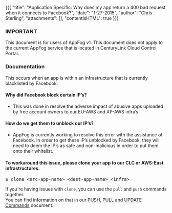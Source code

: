 {{{
  "title": "Application Specific: Why does my app return a 400 bad request when it connects to Facebook?",
  "date": "1-27-2015",
  "author": "Chris Sterling",
  "attachments": [],
  "contentIsHTML": true
}}}

### IMPORTANT

This document is for users of AppFog v1. This document does not apply to the current AppFog service that is located in CenturyLink Cloud Control Portal.

### Documentation

<p>This occurs when an app is within an infrastructure that is currently blacklisted by Facebook.</p>
<h4>Why did Facebook block certain IP’s?</h4>
<ul>
<li>This was done in resolve the adverse impact of abusive apps uploaded by free account owners to our EU-AWS and AP-AWS infra’s.</li>
</ul>
<h4>How do we get them to unblock our IP’s?</h4>
<ul>
<li>AppFog is currently working to resolve this error with the assistance of Facebook. In order to get these IP’s unblocked by Facebook, they will need to deem the IP’s as safe and non-malicious in order to put them onto their whitelist.</li>
</ul>
<h4>To workaround this issue, please clone your app to our CLC or AWS-East infrastructures.</h4>
<pre>$ clone &lt;src-app-name&gt; &lt;dest-app-name&gt; &lt;infra&gt;</pre>
<p>If you're having issues with <code>clone</code>, you can use the <code>pull</code> and <code>push</code> commands together.<br />You can find information on that in our <a href="push-pull-and-update-commands.md">PUSH, PULL and UPDATE Commands</a> document.</p>
